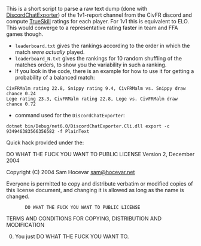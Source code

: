 This is a short script to parse a raw text dump (done with [DiscordChatExporter](https://github.com/Tyrrrz/DiscordChatExporter)) of the 1v1-report channel from the CivFR discord and compute [TrueSkill](https://en.wikipedia.org/wiki/TrueSkill) ratings for each player. For 1v1 this is equivalent to ELO. This would converge to a representative rating faster in team and FFA games though.

* `leaderboard.txt` gives the rankings according to the order in which the match _were actually_ played.
* `leaderboard_N.txt` gives the rankings for 10 random shuffling of the matches orders, to show you the variability in such a ranking.
* If you look in the code, there is an example for how to use it for getting a probability of a balanced match:
```
CivFRMalm rating 22.8, Snippy rating 9.4, CivFRMalm vs. Snippy draw chance 0.24
Lege rating 23.3, CivFRMalm rating 22.8, Lege vs. CivFRMalm draw chance 0.72
```
* command used for the `DiscordChatExporter`: 
```
dotnet bin/Debug/net6.0/DiscordChatExporter.Cli.dll export -c 934946383566356582 -f PlainText
```

Quick hack provided under the:

DO WHAT THE FUCK YOU WANT TO PUBLIC LICENSE
                   Version 2, December 2004
 
Copyright (C) 2004 Sam Hocevar <sam@hocevar.net>

Everyone is permitted to copy and distribute verbatim or modified
copies of this license document, and changing it is allowed as long
as the name is changed.
 
           DO WHAT THE FUCK YOU WANT TO PUBLIC LICENSE
  TERMS AND CONDITIONS FOR COPYING, DISTRIBUTION AND MODIFICATION

 0. You just DO WHAT THE FUCK YOU WANT TO.
